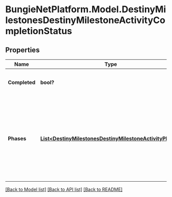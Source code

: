 # BungieNetPlatform.Model.DestinyMilestonesDestinyMilestoneActivityCompletionStatus
## Properties

Name | Type | Description | Notes
------------ | ------------- | ------------- | -------------
**Completed** | **bool?** | If the activity has been \&quot;completed\&quot;, that information will be returned here. | [optional] 
**Phases** | [**List&lt;DestinyMilestonesDestinyMilestoneActivityPhase&gt;**](DestinyMilestonesDestinyMilestoneActivityPhase.md) | If the Activity has discrete \&quot;phases\&quot; that we can track, that info will be here. Otherwise, this value will be NULL. Note that this is a list and not a dictionary: the order implies the ascending order of phases or progression in this activity. | [optional] 

[[Back to Model list]](../README.md#documentation-for-models) [[Back to API list]](../README.md#documentation-for-api-endpoints) [[Back to README]](../README.md)

